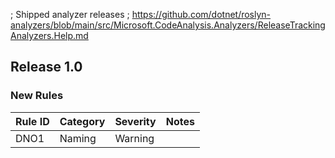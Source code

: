 ﻿; Shipped analyzer releases
; https://github.com/dotnet/roslyn-analyzers/blob/main/src/Microsoft.CodeAnalysis.Analyzers/ReleaseTrackingAnalyzers.Help.md

## Release 1.0

### New Rules

Rule ID | Category | Severity | Notes
--------|----------|----------|--------------------
DNO1    |  Naming  |  Warning |